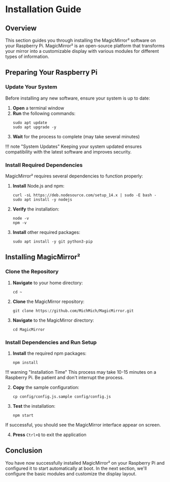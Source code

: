 # Installation Guide

## Overview

This section guides you through installing the MagicMirror² software on your Raspberry Pi. MagicMirror² is an open-source platform that transforms your mirror into a customizable display with various modules for different types of information.

## Preparing Your Raspberry Pi

### Update Your System

Before installing any new software, ensure your system is up to date:

1. **Open** a terminal window
2. **Run** the following commands: 
   ```
   sudo apt update
   sudo apt upgrade -y
   ```
3. **Wait** for the process to complete (may take several minutes)

!!! note "System Updates"
    Keeping your system updated ensures compatibility with the latest software and improves security.

### Install Required Dependencies

MagicMirror² requires several dependencies to function properly:

1. **Install** Node.js and npm:
   ```
   curl -sL https://deb.nodesource.com/setup_14.x | sudo -E bash -
   sudo apt install -y nodejs
   ```

2. **Verify** the installation:
   ```
   node -v
   npm -v
   ```

3. **Install** other required packages:
   ```
   sudo apt install -y git python3-pip
   ```

## Installing MagicMirror²

### Clone the Repository

1. **Navigate** to your home directory:
   ```
   cd ~
   ```
     
2. **Clone** the MagicMirror repository:
   ```
   git clone https://github.com/MichMich/MagicMirror.git
   ```
     
3. **Navigate** to the MagicMirror directory:
   ```
   cd MagicMirror
   ```

### Install Dependencies and Run Setup

1. **Install** the required npm packages:
   ```
   npm install
   ```

!!! warning "Installation Time"
    This process may take 10-15 minutes on a Raspberry Pi. Be patient and don't interrupt the process.

2. **Copy** the sample configuration:
   ```
   cp config/config.js.sample config/config.js
   ```
     
3. **Test** the installation:
   ```
   npm start
   ```

If successful, you should see the MagicMirror interface appear on screen.

4. **Press** `Ctrl+Q` to exit the application

## Conclusion

You have now successfully installed MagicMirror² on your Raspberry Pi and configured it to start automatically at boot. In the next section, we'll configure the basic modules and customize the display layout.

